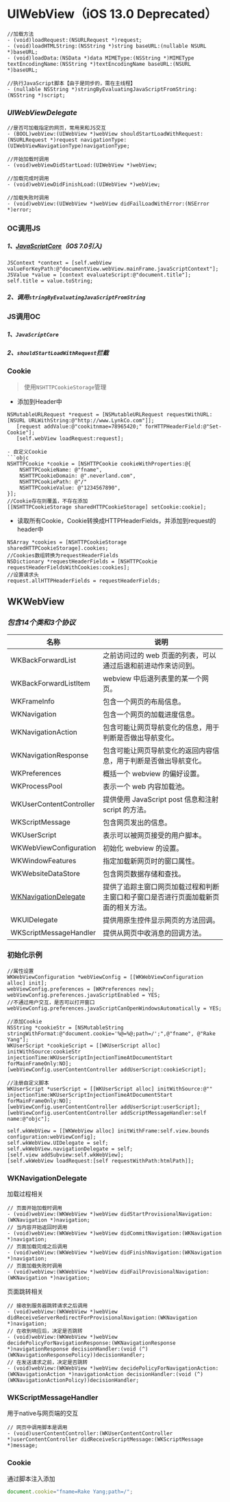 # UIWebView（iOS 13.0 Deprecated）

```objc
//加载方法
- (void)loadRequest:(NSURLRequest *)request;
- (void)loadHTMLString:(NSString *)string baseURL:(nullable NSURL *)baseURL;
- (void)loadData:(NSData *)data MIMEType:(NSString *)MIMEType textEncodingName:(NSString *)textEncodingName baseURL:(NSURL *)baseURL;
```

```objc
//执行JavaScript脚本【由于是同步的，需在主线程】
- (nullable NSString *)stringByEvaluatingJavaScriptFromString:(NSString *)script;
```

### *UIWebViewDelegate*

```objc
//是否可加载指定的网页，常用来和JS交互
- (BOOL)webView:(UIWebView *)webView shouldStartLoadWithRequest:(NSURLRequest *)request navigationType:(UIWebViewNavigationType)navigationType;
```
```objc
//开始加载时调用
- (void)webViewDidStartLoad:(UIWebView *)webView;
```
```objc
//加载完成时调用
- (void)webViewDidFinishLoad:(UIWebView *)webView;
```
```objc
//加载失败时调用
- (void)webView:(UIWebView *)webView didFailLoadWithError:(NSError *)error;
```

### OC调用JS

##### 1、[JavaScriptCore](../JavaScriptCore.md)（iOS 7.0引入)

```objc
JSContext *context = [self.webView valueForKeyPath:@"documentView.webView.mainFrame.javaScriptContext"];
JSValue *value = [context evaluateScript:@"document.title"];
self.title = value.toString;
```

##### 2、调用`stringByEvaluatingJavaScriptFromString`

### JS调用OC

##### 1、`JavaScriptCore`

##### 2、`shouldStartLoadWithRequest`拦截

### Cookie

> 使用`NSHTTPCookieStorage`管理

- 添加到Header中
```objc
NSMutableURLRequest *request = [NSMutableURLRequest requestWithURL:[NSURL URLWithString:@"http://www.LynkCo.com"]];
   [request addValue:@"cookitnmae=78965420;" forHTTPHeaderField:@"Set-Cookie"];
   [self.webView loadRequest:request];

- 自定义Cookie
```objc
NSHTTPCookie *cookie = [NSHTTPCookie cookieWithProperties:@{
    NSHTTPCookieName: @"fname",
    NSHTTPCookieDomain: @".neverland.com",
    NSHTTPCookiePath: @"/"
    NSHTTPCookieValue: @"1234567890",
}];
//Cookie存在则覆盖，不存在添加
[[NSHTTPCookieStorage sharedHTTPCookieStorage] setCookie:cookie];
```
- 读取所有Cookie，Cookie转换成HTTPHeaderFields，并添加到request的header中
```objc
NSArray *cookies = [NSHTTPCookieStorage sharedHTTPCookieStorage].cookies;
//Cookies数组转换为requestHeaderFields
NSDictionary *requestHeaderFields = [NSHTTPCookie requestHeaderFieldsWithCookies:cookies];
//设置请求头
request.allHTTPHeaderFields = requestHeaderFields;
```

## WKWebView
### *包含14个类和3个协议*
名称 | 说明
---- | ----
WKBackForwardList | 之前访问过的 web 页面的列表，可以通过后退和前进动作来访问到。
WKBackForwardListItem | webview 中后退列表里的某一个网页。
WKFrameInfo | 包含一个网页的布局信息。
WKNavigation | 包含一个网页的加载进度信息。
WKNavigationAction | 包含可能让网页导航变化的信息，用于判断是否做出导航变化。
WKNavigationResponse | 包含可能让网页导航变化的返回内容信息，用于判断是否做出导航变化。
WKPreferences | 概括一个 webview 的偏好设置。
WKProcessPool | 表示一个 web 内容加载池。
WKUserContentController |  提供使用 JavaScript post 信息和注射 script 的方法。
WKScriptMessage | 包含网页发出的信息。
WKUserScript | 表示可以被网页接受的用户脚本。
WKWebViewConfiguration | 初始化 webview 的设置。
WKWindowFeatures | 指定加载新网页时的窗口属性。
WKWebsiteDataStore | 包含网页数据存储和查找。
[WKNavigationDelegate](#awknavdelegate) | 提供了追踪主窗口网页加载过程和判断主窗口和子窗口是否进行页面加载新页面的相关方法。
WKUIDelegate | 提供用原生控件显示网页的方法回调。
WKScriptMessageHandler | 提供从网页中收消息的回调方法。

### 初始化示例

```objc
//属性设置
WKWebViewConfiguration *webViewConfig = [[WKWebViewConfiguration alloc] init];
webViewConfig.preferences = [WKPreferences new];
webViewConfig.preferences.javaScriptEnabled = YES;
//不通过用户交互，是否可以打开窗口
webViewConfig.preferences.javaScriptCanOpenWindowsAutomatically = YES;

//添加Cookie
NSString *cookieStr = [NSMutableString stringWithFormat:@"document.cookie='%@=%@;path=/';",@"fname", @"Rake Yang"];
WKUserScript *cookieScript = [[WKUserScript alloc] initWithSource:cookieStr injectionTime:WKUserScriptInjectionTimeAtDocumentStart forMainFrameOnly:NO];
[webViewConfig.userContentController addUserScript:cookieScript];

//注册自定义脚本
WKUserScript *userScript = [[WKUserScript alloc] initWithSource:@"" injectionTime:WKUserScriptInjectionTimeAtDocumentStart forMainFrameOnly:NO];
[webViewConfig.userContentController addUserScript:userScript];
[webViewConfig.userContentController addScriptMessageHandler:self name:@"objc"];

self.wkWebView = [[WKWebView alloc] initWithFrame:self.view.bounds configuration:webViewConfig];
self.wkWebView.UIDelegate = self;
self.wkWebView.navigationDelegate = self;
[self.view addSubview:self.wkWebView];
[self.wkWebView loadRequest:[self requestWithPath:htmlPath]];
```

### <a name="awknavdelegate"><a>WKNavigationDelegate

加载过程相关

```objc
// 页面开始加载时调用
- (void)webView:(WKWebView *)webView didStartProvisionalNavigation:(WKNavigation *)navigation;
// 当内容开始返回时调用
- (void)webView:(WKWebView *)webView didCommitNavigation:(WKNavigation *)navigation;
// 页面加载完成之后调用
- (void)webView:(WKWebView *)webView didFinishNavigation:(WKNavigation *)navigation;
// 页面加载失败时调用
- (void)webView:(WKWebView *)webView didFailProvisionalNavigation:(WKNavigation *)navigation;
```

页面跳转相关

```objc
// 接收到服务器跳转请求之后调用
- (void)webView:(WKWebView *)webView didReceiveServerRedirectForProvisionalNavigation:(WKNavigation *)navigation;
// 在收到响应后，决定是否跳转
- (void)webView:(WKWebView *)webView decidePolicyForNavigationResponse:(WKNavigationResponse *)navigationResponse decisionHandler:(void (^)(WKNavigationResponsePolicy))decisionHandler;
// 在发送请求之前，决定是否跳转
- (void)webView:(WKWebView *)webView decidePolicyForNavigationAction:(WKNavigationAction *)navigationAction decisionHandler:(void (^)(WKNavigationActionPolicy))decisionHandler;
```

### WKScriptMessageHandler

用于native与网页端的交互

```objc
// 网页中调用脚本是调用
- (void)userContentController:(WKUserContentController *)userContentController didReceiveScriptMessage:(WKScriptMessage *)message;
```
### Cookie

通过脚本注入添加
```js
document.cookie="fname=Rake Yang;path=/";
```
